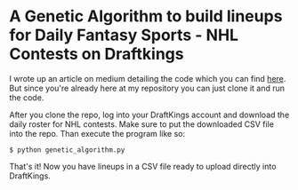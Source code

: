 # A Genetic Algorithm to build lineups for Daily Fantasy Sports - NHL Contests on Draftkings

I wrote up an article on medium detailing the code which you can find [here](https://medium.com/@jarvisnederlof/building-a-genetic-algorithm-in-python-for-daily-fantasy-sports-9f497d378e34). But since you're already here at my repository you can just clone it and run the code. 

After you clone the repo, log into your DraftKings account and download the daily roster for NHL contests. Make sure to put the downloaded CSV file into the repo. Than execute the program like so:

```
$ python genetic_algorithm.py
```

That's it! Now you have lineups in a CSV file ready to upload directly into DraftKings.
